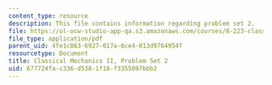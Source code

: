 ```yaml
---
content_type: resource
description: This file contains information regarding problem set 2.
file: https://ol-ocw-studio-app-qa.s3.amazonaws.com/courses/8-223-classical-mechanics-ii-january-iap-2017/677724fac336d5381f18f3355097bbb2_MIT8_223IAP17_pset2.pdf
file_type: application/pdf
parent_uid: 4fe1c063-6927-017a-6ce4-813d9764954f
resourcetype: Document
title: Classical Mechanics II, Problem Set 2
uid: 677724fa-c336-d538-1f18-f3355097bbb2
---
```

